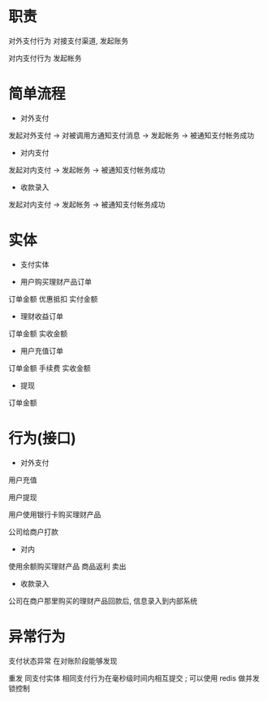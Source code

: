 # 职责

对外支付行为 对接支付渠道, 发起账务

对内支付行为 发起帐务

# 简单流程

- 对外支付

发起对外支付 -> 对被调用方通知支付消息 -> 发起帐务 -> 被通知支付帐务成功

- 对内支付
 
发起对内支付 -> 发起帐务 -> 被通知支付帐务成功

- 收款录入

发起对内支付 -> 发起帐务 -> 被通知支付帐务成功



# 实体


- 支付实体
 


- 用户购买理财产品订单


订单金额 优惠抵扣 实付金额


- 理财收益订单

订单金额 实收金额


- 用户充值订单

订单金额 手续费 实收金额


- 提现


订单金额


# 行为(接口)


- 对外支付

用户充值

用户提现

用户使用银行卡购买理财产品

公司给商户打款

- 对内

使用余额购买理财产品
商品返利
卖出

- 收款录入

公司在商户那里购买的理财产品回款后, 信息录入到内部系统


# 异常行为

支付状态异常 在对账阶段能够发现

重发 同支付实体 相同支付行为在毫秒级时间内相互提交 ; 可以使用 redis 做并发锁控制
